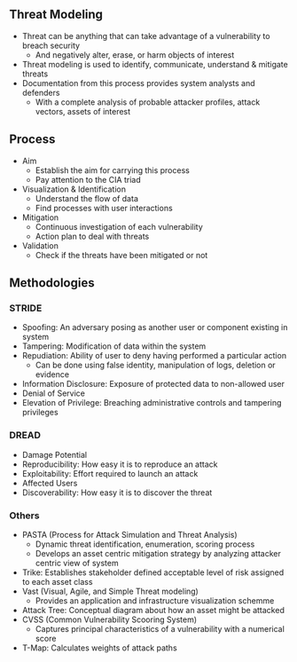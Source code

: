 ## Threat Modeling
- Threat can be anything that can take advantage of a vulnerability to breach security
  - And negatively alter, erase, or harm objects of interest
- Threat modeling is used to identify, communicate, understand & mitigate threats
- Documentation from this process provides system analysts and defenders
  - With a complete analysis of probable attacker profiles, attack vectors, assets of interest

## Process
- Aim
  - Establish the aim for carrying this process
  - Pay attention to the CIA triad
- Visualization & Identification
  - Understand the flow of data
  - Find processes with user interactions
- Mitigation
  - Continuous investigation of each vulnerability
  - Action plan to deal with threats
- Validation
  - Check if the threats have been mitigated or not

## Methodologies
### STRIDE
- Spoofing: An adversary posing as another user or component existing in system
- Tampering: Modification of data within the system
- Repudiation: Ability of user to deny having performed a particular action
  - Can be done using false identity, manipulation of logs, deletion or evidence
- Information Disclosure: Exposure of protected data to non-allowed user
- Denial of Service
- Elevation of Privilege: Breaching administrative controls and tampering privileges

### DREAD
- Damage Potential
- Reproducibility: How easy it is to reproduce an attack
- Exploitability: Effort required to launch an attack
- Affected Users
- Discoverability: How easy it is to discover the threat

### Others
- PASTA (Process for Attack Simulation and Threat Analysis)
  - Dynamic threat identification, enumeration, scoring process
  - Develops an asset centric mitigation strategy by analyzing attacker centric view of system
- Trike: Establishes stakeholder defined acceptable level of risk assigned to each asset class
- Vast (Visual, Agile, and Simple Threat modeling)
  - Provides an application and infrastructure visualization schemme
- Attack Tree: Conceptual diagram about how an asset might be attacked
- CVSS (Common Vulnerability Scooring System)
  - Captures principal characteristics of a vulnerability with a numerical score
- T-Map: Calculates weights of attack paths
